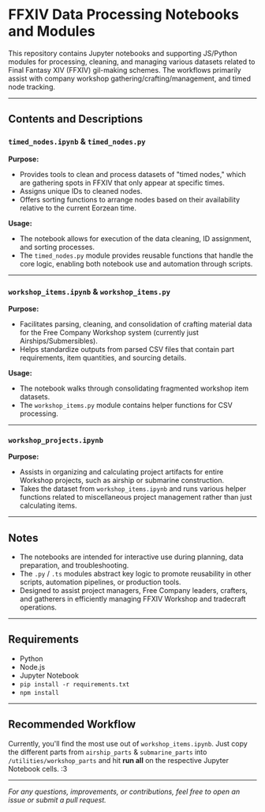 # FFXIV Data Processing Notebooks and Modules

This repository contains Jupyter notebooks and supporting JS/Python modules for processing, cleaning, and managing various datasets related to Final Fantasy XIV (FFXIV) gil-making schemes. The workflows primarily assist with company workshop gathering/crafting/management, and timed node tracking.

---

## Contents and Descriptions

### `timed_nodes.ipynb` & `timed_nodes.py`

**Purpose:**

* Provides tools to clean and process datasets of "timed nodes," which are gathering spots in FFXIV that only appear at specific times.
* Assigns unique IDs to cleaned nodes.
* Offers sorting functions to arrange nodes based on their availability relative to the current Eorzean time.

**Usage:**

* The notebook allows for execution of the data cleaning, ID assignment, and sorting processes.
* The `timed_nodes.py` module provides reusable functions that handle the core logic, enabling both notebook use and automation through scripts.

---

### `workshop_items.ipynb` & `workshop_items.py`

**Purpose:**

* Facilitates parsing, cleaning, and consolidation of crafting material data for the Free Company Workshop system (currently just Airships/Submersibles).
* Helps standardize outputs from parsed CSV files that contain part requirements, item quantities, and sourcing details.

**Usage:**

* The notebook walks through consolidating fragmented workshop item datasets.
* The `workshop_items.py` module contains helper functions for CSV processing.

---

### `workshop_projects.ipynb`

**Purpose:**

* Assists in organizing and calculating project artifacts for entire Workshop projects, such as airship or submarine construction.
* Takes the dataset from `workshop_items.ipynb` and runs various helper functions related to miscellaneous project management rather than just calculating items.

---

## Notes

* The notebooks are intended for interactive use during planning, data preparation, and troubleshooting.
* The `.py` / `.ts` modules abstract key logic to promote reusability in other scripts, automation pipelines, or production tools.
* Designed to assist project managers, Free Company leaders, crafters, and gatherers in efficiently managing FFXIV Workshop and tradecraft operations.

---

## Requirements

* Python
* Node.js
* Jupyter Notebook
* `pip install -r requirements.txt`
* `npm install`

---

## Recommended Workflow

Currently, you'll find the most use out of `workshop_items.ipynb`. Just copy the different parts from `airship_parts` & `submarine_parts` into `/utilities/workshop_parts` and hit **run all** on the respective Jupyter Notebook cells. :3

---

*For any questions, improvements, or contributions, feel free to open an issue or submit a pull request.*
